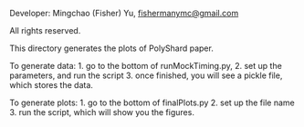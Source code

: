 Developer: Mingchao (Fisher) Yu, fishermanymc@gmail.com

All rights reserved.

This directory generates the plots of PolyShard paper.

To generate data:
    1. go to the bottom of runMockTiming.py,
    2. set up the parameters, and run the script
    3. once finished, you will see a pickle file, which stores the data.

To generate plots:
    1. go to the bottom of finalPlots.py
    2. set up the file name
    3. run the script, which will show you the figures.

